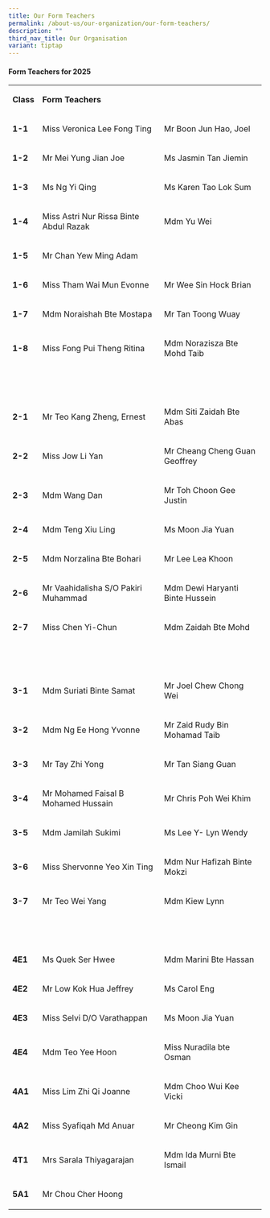 ```yaml
---
title: Our Form Teachers
permalink: /about-us/our-organization/our-form-teachers/
description: ""
third_nav_title: Our Organisation
variant: tiptap
---
```

<h4><strong>Form Teachers for 2025</strong></h4>
<table style="minWidth: 75px">
<colgroup>
<col>
<col>
<col>
</colgroup>
<tbody>
<tr>
<td rowspan="1" colspan="1">
<p><strong>Class</strong>
</p>
</td>
<td rowspan="1" colspan="2">
<p><strong>Form Teachers</strong>
</p>
</td>
</tr>
<tr>
<td rowspan="1" colspan="1">
<p><strong>1-1</strong>
</p>
</td>
<td rowspan="1" colspan="1">
<p>Miss Veronica Lee Fong Ting</p>
</td>
<td rowspan="1" colspan="1">
<p>Mr Boon Jun Hao, Joel</p>
</td>
</tr>
<tr>
<td rowspan="1" colspan="1">
<p><strong>1-2</strong>
</p>
</td>
<td rowspan="1" colspan="1">
<p>Mr Mei Yung Jian Joe</p>
</td>
<td rowspan="1" colspan="1">
<p>Ms Jasmin Tan Jiemin</p>
</td>
</tr>
<tr>
<td rowspan="1" colspan="1">
<p><strong>1-3</strong>
</p>
</td>
<td rowspan="1" colspan="1">
<p>Ms Ng Yi Qing</p>
</td>
<td rowspan="1" colspan="1">
<p>Ms Karen Tao Lok Sum</p>
</td>
</tr>
<tr>
<td rowspan="1" colspan="1">
<p><strong>1-4</strong>
</p>
</td>
<td rowspan="1" colspan="1">
<p>Miss Astri Nur Rissa Binte Abdul Razak</p>
</td>
<td rowspan="1" colspan="1">
<p>Mdm Yu Wei</p>
</td>
</tr>
<tr>
<td rowspan="1" colspan="1">
<p><strong>1-5</strong>
</p>
</td>
<td rowspan="1" colspan="1">
<p>Mr Chan Yew Ming Adam</p>
</td>
<td rowspan="1" colspan="1">
<p></p>
</td>
</tr>
<tr>
<td rowspan="1" colspan="1">
<p><strong>1-6</strong>
</p>
</td>
<td rowspan="1" colspan="1">
<p>Miss Tham Wai Mun Evonne</p>
</td>
<td rowspan="1" colspan="1">
<p>Mr Wee Sin Hock Brian</p>
</td>
</tr>
<tr>
<td rowspan="1" colspan="1">
<p><strong>1-7</strong>
</p>
</td>
<td rowspan="1" colspan="1">
<p>Mdm Noraishah Bte Mostapa</p>
</td>
<td rowspan="1" colspan="1">
<p>Mr Tan Toong Wuay</p>
</td>
</tr>
<tr>
<td rowspan="1" colspan="1">
<p><strong>1-8</strong>
</p>
</td>
<td rowspan="1" colspan="1">
<p>Miss Fong Pui Theng Ritina</p>
</td>
<td rowspan="1" colspan="1">
<p>Mdm Norazisza Bte Mohd Taib</p>
</td>
</tr>
<tr>
<td rowspan="1" colspan="1">
<p><strong>&nbsp;</strong>
</p>
</td>
<td rowspan="1" colspan="1">
<p><strong>&nbsp;</strong>
</p>
</td>
<td rowspan="1" colspan="1">
<p><strong>&nbsp;</strong>
</p>
</td>
</tr>
<tr>
<td rowspan="1" colspan="1">
<p><strong>2-1</strong>
</p>
</td>
<td rowspan="1" colspan="1">
<p>Mr Teo Kang Zheng, Ernest</p>
</td>
<td rowspan="1" colspan="1">
<p>Mdm Siti Zaidah Bte Abas</p>
</td>
</tr>
<tr>
<td rowspan="1" colspan="1">
<p><strong>2-2</strong>
</p>
</td>
<td rowspan="1" colspan="1">
<p>Miss Jow Li Yan</p>
</td>
<td rowspan="1" colspan="1">
<p>Mr Cheang Cheng Guan Geoffrey</p>
</td>
</tr>
<tr>
<td rowspan="1" colspan="1">
<p><strong>2-3</strong>
</p>
</td>
<td rowspan="1" colspan="1">
<p>Mdm Wang Dan</p>
</td>
<td rowspan="1" colspan="1">
<p>Mr Toh Choon Gee Justin</p>
</td>
</tr>
<tr>
<td rowspan="1" colspan="1">
<p><strong>2-4</strong>
</p>
</td>
<td rowspan="1" colspan="1">
<p>Mdm Teng Xiu Ling</p>
</td>
<td rowspan="1" colspan="1">
<p>Ms Moon Jia Yuan</p>
</td>
</tr>
<tr>
<td rowspan="1" colspan="1">
<p><strong>2-5</strong>
</p>
</td>
<td rowspan="1" colspan="1">
<p>Mdm Norzalina Bte Bohari</p>
</td>
<td rowspan="1" colspan="1">
<p>Mr Lee Lea Khoon &nbsp;</p>
</td>
</tr>
<tr>
<td rowspan="1" colspan="1">
<p><strong>2-6</strong>
</p>
</td>
<td rowspan="1" colspan="1">
<p>Mr Vaahidalisha S/O Pakiri Muhammad</p>
</td>
<td rowspan="1" colspan="1">
<p>Mdm Dewi Haryanti Binte Hussein</p>
</td>
</tr>
<tr>
<td rowspan="1" colspan="1">
<p><strong>2-7</strong>
</p>
</td>
<td rowspan="1" colspan="1">
<p>Miss Chen Yi-Chun</p>
</td>
<td rowspan="1" colspan="1">
<p>Mdm Zaidah Bte Mohd</p>
</td>
</tr>
<tr>
<td rowspan="1" colspan="1">
<p><strong>&nbsp;</strong>
</p>
</td>
<td rowspan="1" colspan="1">
<p>&nbsp;</p>
</td>
<td rowspan="1" colspan="1">
<p>&nbsp;</p>
</td>
</tr>
<tr>
<td rowspan="1" colspan="1">
<p><strong>3-1</strong>
</p>
</td>
<td rowspan="1" colspan="1">
<p>Mdm Suriati Binte Samat</p>
</td>
<td rowspan="1" colspan="1">
<p>Mr Joel Chew Chong Wei</p>
</td>
</tr>
<tr>
<td rowspan="1" colspan="1">
<p><strong>3-2</strong>
</p>
</td>
<td rowspan="1" colspan="1">
<p>Mdm Ng Ee Hong Yvonne</p>
</td>
<td rowspan="1" colspan="1">
<p>Mr Zaid Rudy Bin Mohamad Taib</p>
</td>
</tr>
<tr>
<td rowspan="1" colspan="1">
<p><strong>3-3</strong>
</p>
</td>
<td rowspan="1" colspan="1">
<p>Mr Tay Zhi Yong</p>
</td>
<td rowspan="1" colspan="1">
<p>Mr Tan Siang Guan</p>
</td>
</tr>
<tr>
<td rowspan="1" colspan="1">
<p><strong>3-4</strong>
</p>
</td>
<td rowspan="1" colspan="1">
<p>Mr Mohamed Faisal B Mohamed Hussain</p>
</td>
<td rowspan="1" colspan="1">
<p>Mr Chris Poh Wei Khim</p>
</td>
</tr>
<tr>
<td rowspan="1" colspan="1">
<p><strong>3-5</strong>
</p>
</td>
<td rowspan="1" colspan="1">
<p>Mdm Jamilah Sukimi</p>
</td>
<td rowspan="1" colspan="1">
<p>Ms Lee Y- Lyn Wendy</p>
</td>
</tr>
<tr>
<td rowspan="1" colspan="1">
<p><strong>3-6</strong>
</p>
</td>
<td rowspan="1" colspan="1">
<p>Miss Shervonne Yeo Xin Ting</p>
</td>
<td rowspan="1" colspan="1">
<p>Mdm Nur Hafizah Binte Mokzi</p>
</td>
</tr>
<tr>
<td rowspan="1" colspan="1">
<p><strong>3-7</strong>
</p>
</td>
<td rowspan="1" colspan="1">
<p>Mr Teo Wei Yang</p>
</td>
<td rowspan="1" colspan="1">
<p>Mdm Kiew Lynn</p>
</td>
</tr>
<tr>
<td rowspan="1" colspan="1">
<p><strong>&nbsp;</strong>
</p>
</td>
<td rowspan="1" colspan="1">
<p>&nbsp;</p>
</td>
<td rowspan="1" colspan="1">
<p>&nbsp;</p>
</td>
</tr>
<tr>
<td rowspan="1" colspan="1">
<p><strong>4E1</strong>
</p>
</td>
<td rowspan="1" colspan="1">
<p>Ms Quek Ser Hwee</p>
</td>
<td rowspan="1" colspan="1">
<p>Mdm Marini Bte Hassan</p>
</td>
</tr>
<tr>
<td rowspan="1" colspan="1">
<p><strong>4E2</strong>
</p>
</td>
<td rowspan="1" colspan="1">
<p>Mr Low Kok Hua Jeffrey</p>
</td>
<td rowspan="1" colspan="1">
<p>Ms Carol Eng</p>
</td>
</tr>
<tr>
<td rowspan="1" colspan="1">
<p><strong>4E3</strong>
</p>
</td>
<td rowspan="1" colspan="1">
<p>Miss Selvi D/O Varathappan</p>
</td>
<td rowspan="1" colspan="1">
<p>Ms Moon Jia Yuan</p>
</td>
</tr>
<tr>
<td rowspan="1" colspan="1">
<p><strong>4E4</strong>
</p>
</td>
<td rowspan="1" colspan="1">
<p>Mdm Teo Yee Hoon</p>
</td>
<td rowspan="1" colspan="1">
<p>Miss Nuradila bte Osman</p>
</td>
</tr>
<tr>
<td rowspan="1" colspan="1">
<p><strong>4A1</strong>
</p>
</td>
<td rowspan="1" colspan="1">
<p>Miss Lim Zhi Qi Joanne</p>
</td>
<td rowspan="1" colspan="1">
<p>Mdm Choo Wui Kee Vicki</p>
</td>
</tr>
<tr>
<td rowspan="1" colspan="1">
<p><strong>4A2</strong>
</p>
</td>
<td rowspan="1" colspan="1">
<p>Miss Syafiqah Md Anuar</p>
</td>
<td rowspan="1" colspan="1">
<p>Mr Cheong Kim Gin</p>
</td>
</tr>
<tr>
<td rowspan="1" colspan="1">
<p><strong>4T1</strong>
</p>
</td>
<td rowspan="1" colspan="1">
<p>Mrs Sarala Thiyagarajan</p>
</td>
<td rowspan="1" colspan="1">
<p>Mdm Ida Murni Bte Ismail</p>
</td>
</tr>
<tr>
<td rowspan="1" colspan="1">
<p><strong>5A1</strong>
</p>
</td>
<td rowspan="1" colspan="1">
<p>Mr Chou Cher Hoong</p>
</td>
<td rowspan="1" colspan="1">
<p>&nbsp;</p>
</td>
</tr>
</tbody>
</table>
<p></p>